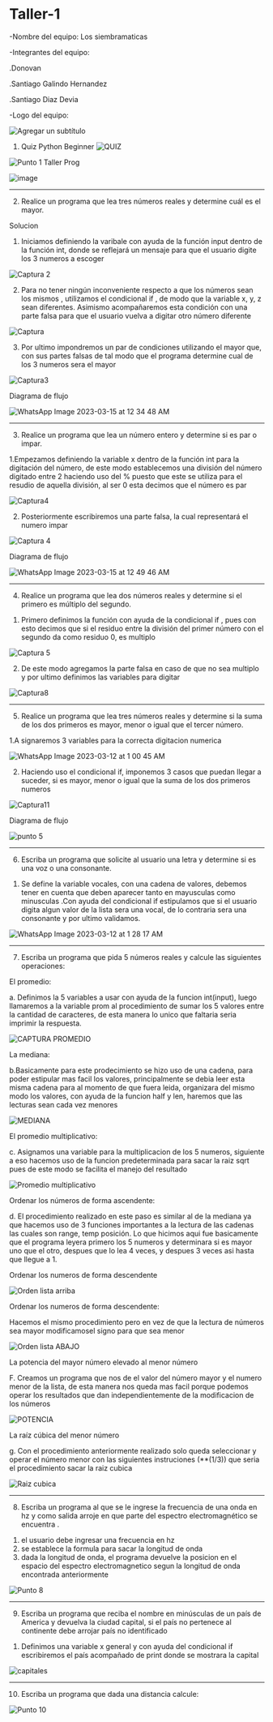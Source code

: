 # Taller-1

-Nombre del equipo: Los siembramaticas

-Integrantes del equipo: 

  .Donovan
  
  .Santiago Galindo Hernandez
  
  .Santiago Diaz Devia
  
  -Logo del equipo:
  
  ![Agregar un subtítulo](https://user-images.githubusercontent.com/124641609/225379946-45d07196-507a-4566-86d2-10fab511ae85.png)


1) Quiz Python Beginner
![QUIZ](https://user-images.githubusercontent.com/124641609/224518688-a9d098e3-bd8e-408a-8e64-dcf4996af3f2.JPG)


![Punto 1 Taller Prog](https://user-images.githubusercontent.com/124641609/225380149-33462fd6-97a3-4ac5-94fc-df6085d63d90.png)


![image](https://user-images.githubusercontent.com/124641609/225488279-c8277990-7c22-48a2-9949-6113d06534b7.png)


---

2) Realice un programa que lea tres números reales y determine cuál es el mayor.

Solucion
1. Iniciamos definiendo la varibale con ayuda de la función input dentro de la función int, donde se reflejará un mensaje para que el usuario digite los 3 numeros a escoger

![Captura 2](https://user-images.githubusercontent.com/124641609/224518958-4b68a63f-dfb9-4d19-b1b6-837aad3eb51f.JPG)


2. Para no tener ningún inconveniente respecto a que los números sean los mismos , utilizamos el condicional if , de modo que la variable x, y, z sean diferentes. Asimismo acompañaremos esta condición con una parte falsa  para que el usuario vuelva a digitar otro número diferente 

![Captura](https://user-images.githubusercontent.com/124641609/224519409-031069df-c580-496d-a956-44ae853e9c35.JPG)

3. Por ultimo  impondremos un par de condiciones utilizando el mayor que, con sus partes falsas de tal modo que el programa determine cual de los 3 numeros sera el mayor 

![Captura3](https://user-images.githubusercontent.com/124641609/224519566-0d36b824-0ab9-4d52-8d7b-c8ec5753584c.JPG)

Diagrama de flujo

![WhatsApp Image 2023-03-15 at 12 34 48 AM](https://user-images.githubusercontent.com/124641609/225380473-53947ee3-a139-4f36-907c-d278264108d1.jpeg)

---

3) Realice un programa que lea un número entero y determine si es par o impar.

1.Empezamos definiendo la variable x  dentro de la función int para la digitación del número, de este modo establecemos una división del número digitado entre 2 haciendo uso del % puesto que este se utiliza para el resudio de aquella división, al ser 0 esta decimos que el número es par

![Captura4](https://user-images.githubusercontent.com/124641609/224519878-464108b4-a6c9-4007-b228-daf75b134d8b.JPG)

2. Posteriormente escribiremos una parte falsa, la cual representará el numero impar 


![Captura 4](https://user-images.githubusercontent.com/124641609/224520078-283b17da-f3a9-4b1f-9419-261838e8a962.JPG)

Diagrama de flujo

![WhatsApp Image 2023-03-15 at 12 49 46 AM](https://user-images.githubusercontent.com/124641609/225381144-804c5dc2-4cff-49f8-bd4d-9aac75940e92.jpeg)


---

4) Realice un programa que lea dos números reales y determine si el primero es múltiplo del segundo.

1. Primero definimos la función con ayuda de la condicional if , pues con esto decimos que si el residuo entre la división del primer número con el segundo da como residuo 0, es multiplo

![Captura 5](https://user-images.githubusercontent.com/124641609/224526839-8f2d06cd-2aa1-4aab-9263-90d2e619c703.JPG)

2. De este modo agregamos la parte falsa en caso de que no sea multiplo y por ultimo definimos las variables para digitar 

![Captura8](https://user-images.githubusercontent.com/124641609/224526909-e1f8f63d-f807-44b7-8208-662a8770cbac.JPG)

---

5) Realice un programa que lea tres números reales y determine si la suma de los dos primeros es mayor, menor o igual que el tercer número.

1.A signaremos 3 variables para la correcta digitacion numerica

![WhatsApp Image 2023-03-12 at 1 00 45 AM](https://user-images.githubusercontent.com/124641609/224527244-247b0588-8016-4b80-9d9a-ca5fb555034d.jpeg)

2. Haciendo uso el condicional if, imponemos 3 casos que puedan llegar a suceder, si es mayor, menor o igual que la suma de los dos primeros numeros

![Captura11](https://user-images.githubusercontent.com/124641609/224527890-77e7aa08-22a0-4bab-aff4-435e673d9399.JPG)

Diagrama de flujo

![punto 5](https://user-images.githubusercontent.com/124641609/225488556-4174b412-8ad7-4fa1-ae22-eb7f0c5e2fe0.jpg)

---

6) Escriba un programa que solicite al usuario una letra y determine si es una voz o una consonante.
1. Se define la variable vocales, con una cadena de valores, debemos tener en cuenta que deben aparecer tanto en mayusculas como minusculas .Con ayuda del condicional if estipulamos que si el usuario digita algun valor de la lista sera una vocal, de lo contraria sera una consonante y por ultimo validamos.



![WhatsApp Image 2023-03-12 at 1 28 17 AM](https://user-images.githubusercontent.com/124641609/224562603-02b36dc2-403c-4b36-8f9f-ef30e65beec0.jpeg)

---

7) Escriba un programa que pida 5 números reales y calcule las siguientes operaciones:

El promedio:

a. Definimos la 5 variables a usar con ayuda de la funcion int(input), luego llamaremos a la variable prom al procedimiento de sumar los 5 valores entre la cantidad de caracteres, de esta manera lo unico que faltaria seria  imprimir la respuesta.

![CAPTURA PROMEDIO](https://user-images.githubusercontent.com/124641609/224568878-35b3b415-1eef-42d5-b453-689fec764cc0.JPG)

La mediana:

b.Basicamente para este prodecimiento se hizo uso de una cadena, para poder estipular mas facil los valores, principalmente se debia leer esta misma cadena para al momento de que fuera leida, organizara del mismo modo los valores, con ayuda de la funcion half y len, haremos que las lecturas sean cada vez menores

![MEDIANA](https://user-images.githubusercontent.com/124641609/224569193-563aecce-42af-4f8e-9dea-80547c1b0f39.JPG)

El promedio  multiplicativo:

c. Asignamos una variable para la multiplicacion de los 5 numeros, siguiente a eso hacemos uso de la funcion predeterminada para sacar la raiz sqrt pues de este modo se facilita el manejo del resultado

![Promedio multiplicativo](https://user-images.githubusercontent.com/124641609/224571469-4d637106-ccf9-40d9-bd45-1f2dc3a6e1db.JPG)

Ordenar los números de forma ascendente:

d. El procedimiento realizado en este paso es similar al de la mediana ya que hacemos uso de 3 funciones importantes a la lectura de las cadenas las cuales son range, temp posición. Lo que hicimos aqui fue basicamente que el programa leyera primero los 5 numeros y determinara si es mayor uno que el otro, despues que lo lea 4 veces, y despues 3 veces asi hasta que llegue a 1.

Ordenar los numeros de forma descendente

![Orden lista arriba](https://user-images.githubusercontent.com/124641609/224571730-cb9c9e9b-9be3-46c9-8eaa-eeb82af273d9.JPG)

Ordenar los numeros de forma descendente:

Hacemos el mismo procedimiento pero en vez de que la lectura de números sea mayor modificamosel signo para que sea menor 

![Orden lista ABAJO](https://user-images.githubusercontent.com/124641609/224571903-9a0f267c-973c-4168-bad9-0e980361b375.JPG)

La potencia del mayor número elevado al menor número

F. Creamos un programa que nos de el valor del número mayor y el numero menor de la lista, de esta manera nos queda mas facil porque podemos operar los resultados que dan independientemente de la modificacion de los números 

![POTENCIA](https://user-images.githubusercontent.com/124641609/224572182-32cd5039-e1ca-455d-9e62-81a4675be080.JPG)

La raíz cúbica del menor número

g. Con el procedimiento anteriormente realizado solo queda seleccionar y operar el número menor con las siguientes instruciones (**(1/3)) que seria el procedimiento 
sacar la raiz cubica

![Raiz cubica](https://user-images.githubusercontent.com/124641609/224572500-bd8df539-3c22-4171-ae4b-e770951b7c45.JPG)

---

8) Escriba un programa al que se le ingrese la frecuencia de una onda en hz y como salida arroje en que parte del espectro electromagnético se encuentra .

1. el usuario debe ingresar una frecuencia en hz
2. se establece la formula para sacar la longitud de onda
3. dada la longitud de onda, el programa devuelve la posicion en el espacio del espectro electromagnetico segun la longitud de onda encontrada anteriormente

![Punto 8](https://user-images.githubusercontent.com/124641609/225488849-ac71c618-b716-450e-89d5-9a8c30e95f72.JPG)


---

9) Escriba un programa que reciba el nombre en minúsculas de un país de America y devuelva la ciudad capital, si el país no pertenece al continente debe arrojar país no identificado 

1. Definimos una variable x general y con ayuda del condicional if escribiremos el país acompañado de print donde se mostrara la capital

![capitales](https://user-images.githubusercontent.com/124641609/224579756-7534a89f-c88e-4a91-85b7-ccb9be2dff41.JPG)

--- 

10) Escriba un programa que dada una distancia calcule:

![Punto 10](https://user-images.githubusercontent.com/124641609/225490784-35143444-991b-48ba-897b-b35796feb18e.JPG)








